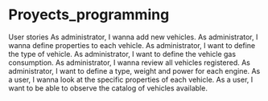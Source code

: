 # Proyects_programming
User stories
As administrator, I wanna add new vehicles.
As administrator, I wanna define properties to each vehicle.
As administrator, I want to define the type of vehicle.
As administrator, I want to define the vehicle gas consumption.
As administrator, I wanna review all vehicles registered.
As administrator, I want to define a type, weight and power for each engine.
As a user, I wanna look at the specific properties of each vehicle.
As a user, I want to be able to observe the catalog of vehicles available.
